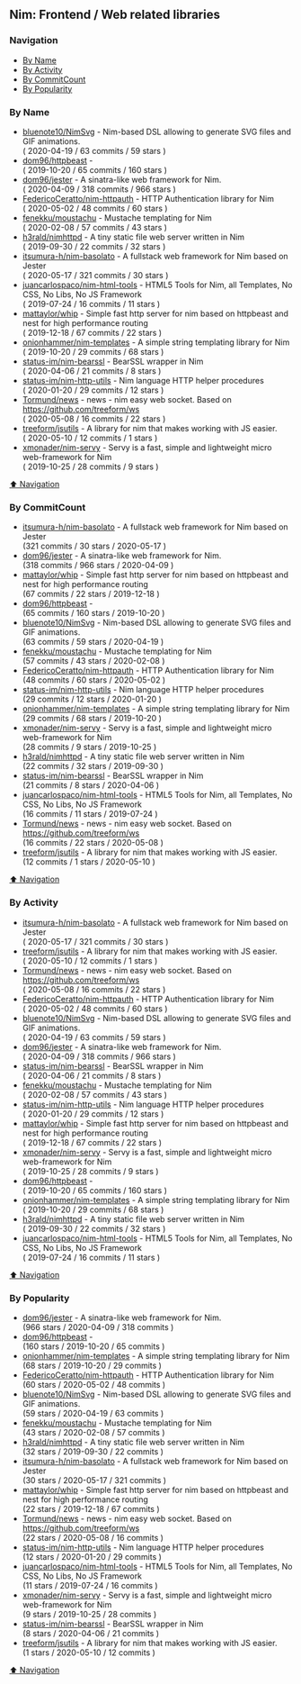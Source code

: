 ## Nim: Frontend / Web related libraries


### Navigation

- [By Name](#by-name)
- [By Activity](#by-activity)
- [By CommitCount](#by-commitcount)
- [By Popularity](#by-popularity)

### By Name
<!-- PROJECTS_LIST -->
- [bluenote10/NimSvg](https://github.com/bluenote10/NimSvg) - Nim-based DSL allowing to generate SVG files and GIF animations. <br/> ( 2020-04-19 / 63 commits / 59 stars )
- [dom96/httpbeast](https://github.com/dom96/httpbeast) -  <br/> ( 2019-10-20 / 65 commits / 160 stars )
- [dom96/jester](https://github.com/dom96/jester) - A sinatra-like web framework for Nim. <br/> ( 2020-04-09 / 318 commits / 966 stars )
- [FedericoCeratto/nim-httpauth](https://github.com/FedericoCeratto/nim-httpauth) - HTTP Authentication library for Nim <br/> ( 2020-05-02 / 48 commits / 60 stars )
- [fenekku/moustachu](https://github.com/fenekku/moustachu) - Mustache templating for Nim <br/> ( 2020-02-08 / 57 commits / 43 stars )
- [h3rald/nimhttpd](https://github.com/h3rald/nimhttpd) - A tiny static file web server written in Nim <br/> ( 2019-09-30 / 22 commits / 32 stars )
- [itsumura-h/nim-basolato](https://github.com/itsumura-h/nim-basolato) - A fullstack web framework for Nim based on Jester <br/> ( 2020-05-17 / 321 commits / 30 stars )
- [juancarlospaco/nim-html-tools](https://github.com/juancarlospaco/nim-html-tools) - HTML5 Tools for Nim, all Templates, No CSS, No Libs, No JS Framework <br/> ( 2019-07-24 / 16 commits / 11 stars )
- [mattaylor/whip](https://github.com/mattaylor/whip) - Simple fast http server for nim based on httpbeast and nest for high performance routing <br/> ( 2019-12-18 / 67 commits / 22 stars )
- [onionhammer/nim-templates](https://github.com/onionhammer/nim-templates) - A simple string templating library for Nim <br/> ( 2019-10-20 / 29 commits / 68 stars )
- [status-im/nim-bearssl](https://github.com/status-im/nim-bearssl) - BearSSL wrapper in Nim <br/> ( 2020-04-06 / 21 commits / 8 stars )
- [status-im/nim-http-utils](https://github.com/status-im/nim-http-utils) - Nim language HTTP helper procedures <br/> ( 2020-01-20 / 29 commits / 12 stars )
- [Tormund/news](https://github.com/Tormund/news) - news - nim easy web socket. Based on https://github.com/treeform/ws <br/> ( 2020-05-08 / 16 commits / 22 stars )
- [treeform/jsutils](https://github.com/treeform/jsutils) - A library for nim that makes working with JS easier. <br/> ( 2020-05-10 / 12 commits / 1 stars )
- [xmonader/nim-servy](https://github.com/xmonader/nim-servy) - Servy is a fast, simple and lightweight micro web-framework for Nim <br/> ( 2019-10-25 / 28 commits / 9 stars )
<!-- /PROJECTS_LIST -->

[⬆ Navigation](#navigation)

### By CommitCount
<!-- COMMITCOUNT_LIST -->
- [itsumura-h/nim-basolato](https://github.com/itsumura-h/nim-basolato) - A fullstack web framework for Nim based on Jester <br/> (321 commits / 30 stars / 2020-05-17 )
- [dom96/jester](https://github.com/dom96/jester) - A sinatra-like web framework for Nim. <br/> (318 commits / 966 stars / 2020-04-09 )
- [mattaylor/whip](https://github.com/mattaylor/whip) - Simple fast http server for nim based on httpbeast and nest for high performance routing <br/> (67 commits / 22 stars / 2019-12-18 )
- [dom96/httpbeast](https://github.com/dom96/httpbeast) -  <br/> (65 commits / 160 stars / 2019-10-20 )
- [bluenote10/NimSvg](https://github.com/bluenote10/NimSvg) - Nim-based DSL allowing to generate SVG files and GIF animations. <br/> (63 commits / 59 stars / 2020-04-19 )
- [fenekku/moustachu](https://github.com/fenekku/moustachu) - Mustache templating for Nim <br/> (57 commits / 43 stars / 2020-02-08 )
- [FedericoCeratto/nim-httpauth](https://github.com/FedericoCeratto/nim-httpauth) - HTTP Authentication library for Nim <br/> (48 commits / 60 stars / 2020-05-02 )
- [status-im/nim-http-utils](https://github.com/status-im/nim-http-utils) - Nim language HTTP helper procedures <br/> (29 commits / 12 stars / 2020-01-20 )
- [onionhammer/nim-templates](https://github.com/onionhammer/nim-templates) - A simple string templating library for Nim <br/> (29 commits / 68 stars / 2019-10-20 )
- [xmonader/nim-servy](https://github.com/xmonader/nim-servy) - Servy is a fast, simple and lightweight micro web-framework for Nim <br/> (28 commits / 9 stars / 2019-10-25 )
- [h3rald/nimhttpd](https://github.com/h3rald/nimhttpd) - A tiny static file web server written in Nim <br/> (22 commits / 32 stars / 2019-09-30 )
- [status-im/nim-bearssl](https://github.com/status-im/nim-bearssl) - BearSSL wrapper in Nim <br/> (21 commits / 8 stars / 2020-04-06 )
- [juancarlospaco/nim-html-tools](https://github.com/juancarlospaco/nim-html-tools) - HTML5 Tools for Nim, all Templates, No CSS, No Libs, No JS Framework <br/> (16 commits / 11 stars / 2019-07-24 )
- [Tormund/news](https://github.com/Tormund/news) - news - nim easy web socket. Based on https://github.com/treeform/ws <br/> (16 commits / 22 stars / 2020-05-08 )
- [treeform/jsutils](https://github.com/treeform/jsutils) - A library for nim that makes working with JS easier. <br/> (12 commits / 1 stars / 2020-05-10 )
<!-- /COMMITCOUNT_LIST -->
[⬆ Navigation](#navigation)

### By Activity
<!-- ACTIVITY_LIST -->
- [itsumura-h/nim-basolato](https://github.com/itsumura-h/nim-basolato) - A fullstack web framework for Nim based on Jester <br/> ( 2020-05-17 / 321 commits / 30 stars )
- [treeform/jsutils](https://github.com/treeform/jsutils) - A library for nim that makes working with JS easier. <br/> ( 2020-05-10 / 12 commits / 1 stars )
- [Tormund/news](https://github.com/Tormund/news) - news - nim easy web socket. Based on https://github.com/treeform/ws <br/> ( 2020-05-08 / 16 commits / 22 stars )
- [FedericoCeratto/nim-httpauth](https://github.com/FedericoCeratto/nim-httpauth) - HTTP Authentication library for Nim <br/> ( 2020-05-02 / 48 commits / 60 stars )
- [bluenote10/NimSvg](https://github.com/bluenote10/NimSvg) - Nim-based DSL allowing to generate SVG files and GIF animations. <br/> ( 2020-04-19 / 63 commits / 59 stars )
- [dom96/jester](https://github.com/dom96/jester) - A sinatra-like web framework for Nim. <br/> ( 2020-04-09 / 318 commits / 966 stars )
- [status-im/nim-bearssl](https://github.com/status-im/nim-bearssl) - BearSSL wrapper in Nim <br/> ( 2020-04-06 / 21 commits / 8 stars )
- [fenekku/moustachu](https://github.com/fenekku/moustachu) - Mustache templating for Nim <br/> ( 2020-02-08 / 57 commits / 43 stars )
- [status-im/nim-http-utils](https://github.com/status-im/nim-http-utils) - Nim language HTTP helper procedures <br/> ( 2020-01-20 / 29 commits / 12 stars )
- [mattaylor/whip](https://github.com/mattaylor/whip) - Simple fast http server for nim based on httpbeast and nest for high performance routing <br/> ( 2019-12-18 / 67 commits / 22 stars )
- [xmonader/nim-servy](https://github.com/xmonader/nim-servy) - Servy is a fast, simple and lightweight micro web-framework for Nim <br/> ( 2019-10-25 / 28 commits / 9 stars )
- [dom96/httpbeast](https://github.com/dom96/httpbeast) -  <br/> ( 2019-10-20 / 65 commits / 160 stars )
- [onionhammer/nim-templates](https://github.com/onionhammer/nim-templates) - A simple string templating library for Nim <br/> ( 2019-10-20 / 29 commits / 68 stars )
- [h3rald/nimhttpd](https://github.com/h3rald/nimhttpd) - A tiny static file web server written in Nim <br/> ( 2019-09-30 / 22 commits / 32 stars )
- [juancarlospaco/nim-html-tools](https://github.com/juancarlospaco/nim-html-tools) - HTML5 Tools for Nim, all Templates, No CSS, No Libs, No JS Framework <br/> ( 2019-07-24 / 16 commits / 11 stars )
<!-- /ACTIVITY_LIST -->

[⬆ Navigation](#navigation)

### By Popularity
<!-- POPULARITY_LIST -->
- [dom96/jester](https://github.com/dom96/jester) - A sinatra-like web framework for Nim. <br/> (966 stars / 2020-04-09 / 318 commits )
- [dom96/httpbeast](https://github.com/dom96/httpbeast) -  <br/> (160 stars / 2019-10-20 / 65 commits )
- [onionhammer/nim-templates](https://github.com/onionhammer/nim-templates) - A simple string templating library for Nim <br/> (68 stars / 2019-10-20 / 29 commits )
- [FedericoCeratto/nim-httpauth](https://github.com/FedericoCeratto/nim-httpauth) - HTTP Authentication library for Nim <br/> (60 stars / 2020-05-02 / 48 commits )
- [bluenote10/NimSvg](https://github.com/bluenote10/NimSvg) - Nim-based DSL allowing to generate SVG files and GIF animations. <br/> (59 stars / 2020-04-19 / 63 commits )
- [fenekku/moustachu](https://github.com/fenekku/moustachu) - Mustache templating for Nim <br/> (43 stars / 2020-02-08 / 57 commits )
- [h3rald/nimhttpd](https://github.com/h3rald/nimhttpd) - A tiny static file web server written in Nim <br/> (32 stars / 2019-09-30 / 22 commits )
- [itsumura-h/nim-basolato](https://github.com/itsumura-h/nim-basolato) - A fullstack web framework for Nim based on Jester <br/> (30 stars / 2020-05-17 / 321 commits )
- [mattaylor/whip](https://github.com/mattaylor/whip) - Simple fast http server for nim based on httpbeast and nest for high performance routing <br/> (22 stars / 2019-12-18 / 67 commits )
- [Tormund/news](https://github.com/Tormund/news) - news - nim easy web socket. Based on https://github.com/treeform/ws <br/> (22 stars / 2020-05-08 / 16 commits )
- [status-im/nim-http-utils](https://github.com/status-im/nim-http-utils) - Nim language HTTP helper procedures <br/> (12 stars / 2020-01-20 / 29 commits )
- [juancarlospaco/nim-html-tools](https://github.com/juancarlospaco/nim-html-tools) - HTML5 Tools for Nim, all Templates, No CSS, No Libs, No JS Framework <br/> (11 stars / 2019-07-24 / 16 commits )
- [xmonader/nim-servy](https://github.com/xmonader/nim-servy) - Servy is a fast, simple and lightweight micro web-framework for Nim <br/> (9 stars / 2019-10-25 / 28 commits )
- [status-im/nim-bearssl](https://github.com/status-im/nim-bearssl) - BearSSL wrapper in Nim <br/> (8 stars / 2020-04-06 / 21 commits )
- [treeform/jsutils](https://github.com/treeform/jsutils) - A library for nim that makes working with JS easier. <br/> (1 stars / 2020-05-10 / 12 commits )
<!-- /POPULARITY_LIST -->

[⬆ Navigation](#navigation)
